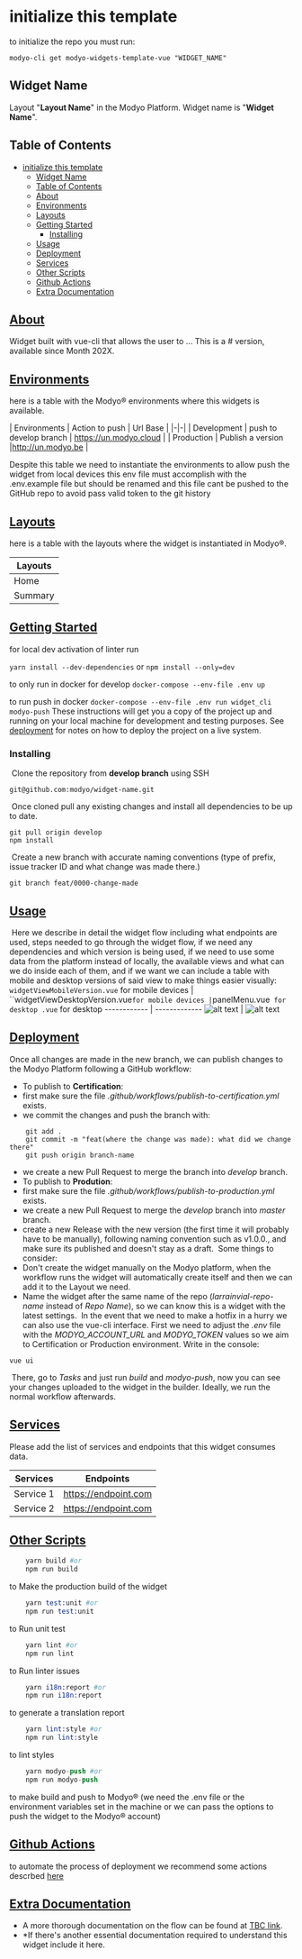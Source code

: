 # initialize this template

to initialize the repo you must run:

```ssh
modyo-cli get modyo-widgets-template-vue "WIDGET_NAME" 
```

## Widget Name

​Layout "**Layout Name**" in the Modyo Platform.
Widget name is "**Widget Name**".

## Table of Contents

- [initialize this template](#initialize-this-template)
  - [Widget Name](#widget-name)
  - [Table of Contents](#table-of-contents)
  - [About](#about)
  - [Environments](#environments)
  - [Layouts](#layouts)
  - [Getting Started](#getting-started)
    - [Installing](#installing)
  - [Usage](#usage)
  - [Deployment](#deployment)
  - [Services](#services)
  - [Other Scripts](#other-scripts)
  - [Github Actions](#github-actions)
  - [Extra Documentation](#extra-documentation)

## [About](#about)

Widget built with vue-cli that allows the user to ...
This is a # version, available since Month 202X.

## [Environments](#environments)

here is a table with the Modyo® environments where this widgets is available.

| Environments | Action to push |  Url Base |
|-|-|
| Development | push to develop branch | <https://un.modyo.cloud> |
| Production | Publish a version |<http://un.modyo.be> |

Despite this table we need to instantiate the environments to allow push the widget from local devices this env file must accomplish with the .env.example file but should be renamed and this file cant be pushed to the GitHub repo to avoid pass valid token to the git history

## [Layouts](#layouts)

here is a table with the layouts where the widget is instantiated in Modyo®.

| Layouts |
|-|
| Home |
| Summary |

## [Getting Started](#getting_started)

for local dev activation of linter run 
     
```yarn install --dev-dependencies```
or 
```npm install --only=dev```

to only run in docker for develop 
```docker-compose --env-file .env up```

to run push in docker 
```docker-compose --env-file .env run widget_cli modyo-push```
These instructions will get you a copy of the project up and running on your local machine for development and testing purposes. See [deployment](#deployment) for notes on how to deploy the project on a live system.

### Installing

​
Clone the repository from **develop branch** using SSH
​

```shell
git@github.com:modyo/widget-name.git
```

​
Once cloned pull any existing changes and install all dependencies to be up to date.
​

```shell
git pull origin develop
npm install
```

​
Create a new branch with accurate naming conventions (type of prefix, issue tracker ID and what change was made there.)
​

```shell
git branch feat/0000-change-made
```

## [Usage](#usage)

​
Here we describe in detail the widget flow including what endpoints are used, steps needed to go through the widget flow, if we need any dependencies and which version is being used, if we need to use some data from the platform instead of locally, the available views and what can we do inside each of them, and if we want we can include a table with mobile and desktop versions of said view to make things easier visually:
​
`widgetViewMobileVersion.vue` for mobile devices | ``widgetViewDesktopVersion.vue` for mobile devices | `panelMenu.vue` for desktop
.vue` for desktop
------------ | -------------
![alt text](src/assets/readme/widgetViewMobileVersion.png "widgetView component mobile") | ![alt text](src/assets/readme/widgetViewDesktopVersion.png "widgetView component desktop")
​

## [Deployment](#deployment)

Once all changes are made in the new branch, we can publish changes to the Modyo Platform following a GitHub workflow:
​

+ To publish to **Certification**:
+ first make sure the file _.github/workflows/publish-to-certification.yml_ exists.
+ we commit the changes and push the branch with:

```shell
    git add .
    git commit -m "feat(where the change was made): what did we change there"
    git push origin branch-name
```

+ we create a new Pull Request to merge the branch into _develop_ branch.
+ To publish to **Prodution**:
+ first make sure the file _.github/workflows/publish-to-production.yml_ exists. 
+ we create a new Pull Request to merge the _develop_ branch into _master_ branch.
+ create a new Release with the new version (the first time it will probably have to be manually), following naming convention such as v1.0.0., and make sure its published and doesn't stay as a draft.
​
Some things to consider:
+ Don't create the widget manually on the Modyo platform, when the workflow runs the widget will automatically create itself and then we can add it to the Layout we need.
+ Name the widget after the same name of the repo (_larrainvial-repo-name_ instead of _Repo Name_), so we can know this is a widget with the latest settings.
​
In the event that we need to make a hotfix in a hurry we can also use the vue-cli interface. First we need to adjust the _.env_ file with the *MODYO_ACCOUNT_URL* and *MODYO_TOKEN* values so we aim to Certification or Production environment. Write in the console:
​

```shell
vue ui
```

​
There, go to _Tasks_ and just run *build* and *modyo-push*, now you can see your changes uploaded to the widget in the builder. Ideally, we run the normal workflow afterwards.

## [Services](#services)

Please add the list of services and endpoints that this widget consumes data.

| Services | Endpoints |
|-|-|
| Service 1 | <https://endpoint.com> |
| Service 2 | <https://endpoint.com> |

## [Other Scripts](#other-scripts)

```s
    yarn build #or
    npm run build
```

to Make the production build of the widget

```s
    yarn test:unit #or
    npm run test:unit
```

to Run unit test

```s
    yarn lint #or
    npm run lint
```

to Run linter issues

```s
    yarn i18n:report #or
    npm run i18n:report
```

to generate a translation report

```s
    yarn lint:style #or
    npm run lint:style
```

to lint styles

```s
    yarn modyo-push #or
    npm run modyo-push
```

to make build and push to Modyo® (we need the .env file or the environment variables set in the machine or we can pass the options to push the widget to the Modyo® account)

## [Github Actions](#github-actions)

to automate the process of deployment we recommend some actions descrbed [here](/.github/workflows/Readme.md)

## [Extra Documentation](#extra-documentation)

+ A more thorough documentation on the flow can be found at [TBC link](#).
+ *If there's another essential documentation required to understand this widget include it here.
